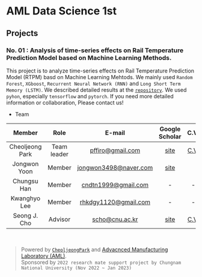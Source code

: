 # **AML Data Science 1st**

## Projects
### **No. 01 : Analysis of time-series effects on Rail Temperature Prediction Model based on Machine Learning Methods.**

This project is to analyze time-series effects on Rail Temperature Prediction Model (RTPM) basd on Machine Learning Mehtods. We mainly used `Random Forest`, `XGboost`, `Recurrent Neural Network (RNN)` and `Long Short Term Memory (LSTM)`. We described detailed results at the [`repository`](https://github.com/aml-ds-1st/1st-project). We used `pyhon`, especially `tensorflow` and `pytorch`. If you need more detailed information or collaboration, Please contact us! <br>

- Team
<div align="center">

|Member|Role|E-mail|Google Scholar|C.V.|
|:-----------------:|:-------------:|:---------------:|:-------------:|:-------------:|
|Cheoljeong Park|Team leader|pffiro@gmail.com|[site](https://scholar.google.co.kr/citations?user=w2KWhvIAAAAJ&hl=en)|[C.V.](https://incorpcj.notion.site/C-V-CheolJeong-Park-c27d08f2c3e04c86b832eab54dc70341)
|Jongwon Yoon|Member|jongwon3498@naver.com|[site](https://scholar.google.co.kr/citations?user=-Jhp7zEAAAAJ&hl=en)|
|Chungsu Han|Member|cndtn1999@gmail.com|-|-|[C.V.]()
|Kwanghyo Lee|Member|rhkdgy1120@gmail.com|-|-|
|Seong J. Cho|Advisor|scho@cnu.ac.kr|[site](https://scholar.google.co.kr/citations?user=fPkDoGsAAAAJ&hl=en)|[C.V.]()

</div>
<br>

> Powered by [`CheoljeongPark`](https://incorpcj.notion.site/C-V-CheolJeong-Park-c27d08f2c3e04c86b832eab54dc70341) and [Advacnced Manufacturing Laboratory (AML)](https://amlkorea.com).<br>
> Sponsored by `2022 research mate support project by Chungnam National University (Nov 2022 ~ Jan 2023)`